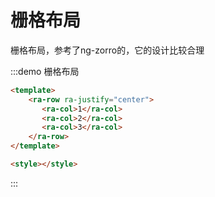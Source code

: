 # 栅格布局

栅格布局，参考了ng-zorro的，它的设计比较合理

:::demo 栅格布局

```html
<template>  
    <ra-row ra-justify="center">
       <ra-col>1</ra-col>
       <ra-col>2</ra-col>
       <ra-col>3</ra-col>
    </ra-row>
</template>

<style></style>
```

:::